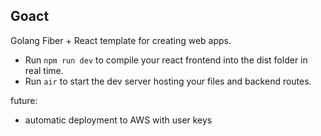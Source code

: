 ## Goact

Golang Fiber + React template for creating web apps.

- Run `npm run dev` to compile your react frontend into the dist folder in real time.
- Run `air` to start the dev server hosting your files and backend routes.

future:
- automatic deployment to AWS with user keys
